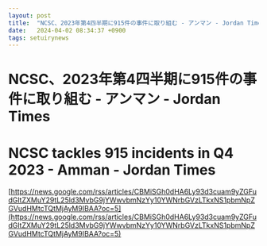 ```yaml
---
layout: post
title:  "NCSC、2023年第4四半期に915件の事件に取り組む - アンマン - Jordan Times"
date:   2024-04-02 08:34:37 +0900
tags: setuirynews 
---
```


# NCSC、2023年第4四半期に915件の事件に取り組む - アンマン - Jordan Times



# NCSC tackles 915 incidents in Q4 2023 - Amman - Jordan Times

[https://news.google.com/rss/articles/CBMiSGh0dHA6Ly93d3cuam9yZGFudGltZXMuY29tL25ld3MvbG9jYWwvbmNzYy10YWNrbGVzLTkxNS1pbmNpZGVudHMtcTQtMjAyM9IBAA?oc=5](https://news.google.com/rss/articles/CBMiSGh0dHA6Ly93d3cuam9yZGFudGltZXMuY29tL25ld3MvbG9jYWwvbmNzYy10YWNrbGVzLTkxNS1pbmNpZGVudHMtcTQtMjAyM9IBAA?oc=5)

